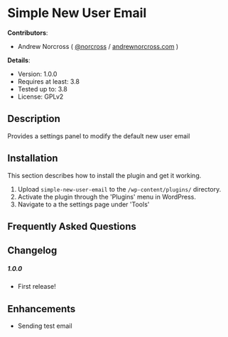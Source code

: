 # Simple New User Email #

**Contributors**:

* Andrew Norcross ( [@norcross](http://twitter.com/norcross ) / [andrewnorcross.com](http://andrewnorcross.com/) )

**Details**:

* Version: 1.0.0
* Requires at least: 3.8
* Tested up to: 3.8
* License: GPLv2


## Description

Provides a settings panel to modify the default new user email


## Installation

This section describes how to install the plugin and get it working.

1. Upload `simple-new-user-email` to the `/wp-content/plugins/` directory.
1. Activate the plugin through the 'Plugins' menu in WordPress.
1. Navigate to a the settings page under 'Tools'

## Frequently Asked Questions


## Changelog

##### 1.0.0 #####
* First release!


## Enhancements

* Sending test email
